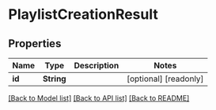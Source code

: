 # PlaylistCreationResult

## Properties
Name | Type | Description | Notes
------------ | ------------- | ------------- | -------------
**id** | **String** |  | [optional] [readonly] 

[[Back to Model list]](../README.md#documentation-for-models) [[Back to API list]](../README.md#documentation-for-api-endpoints) [[Back to README]](../README.md)


